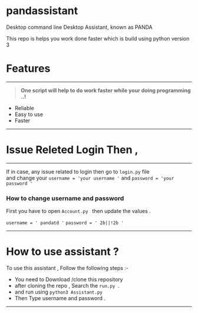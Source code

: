 # pandassistant

Desktop command line Desktop Assistant, known as PANDA 

This repo is helps you work done faster 
which is build using python version 3 

# Features

***

  > **One script will help to do work faster while your doing programming ..!** 

* Reliable
* Easy to use 
* Faster 
  
***
# Issue Releted Login Then ,
***

  If in case, any issue related to login then go to `login.py` file   
  and change your `username = 'your username '`
  and `password = 'your password ' `

  ###  How to change username and password 

  First you have to open `Account.py `
  then update the values .

  `username = ' pandatd '`
  `password = ' 2b||!2b '`

***

# How to use assistant ?

 To use this assistant , Follow the following steps :- 


* You need to Download /clone this repository 
* after cloning the repo , Search the `run.py `.
* and run using `python3 Assistant.py` 
* Then Type username and password .

***
